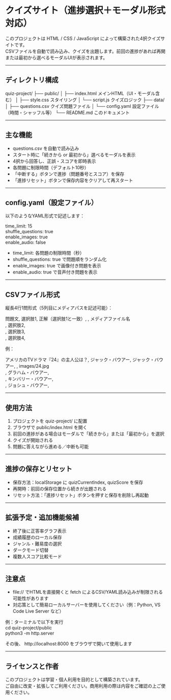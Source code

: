 # クイズサイト（進捗選択＋モーダル形式対応）

このプロジェクトは HTML / CSS / JavaScript によって構築された4択クイズサイトです。  
CSVファイルを自動で読み込み、クイズを出題します。前回の進捗があれば再開または最初から選べるモーダルUIが表示されます。

---

## ディレクトリ構成

quiz-project/
├── public/
│   ├── index.html         メインHTML（UI・モーダル含む）
│   ├── style.css          スタイリング
│   └── script.js          クイズロジック
├── data/
│   ├── questions.csv      クイズ問題ファイル
│   └── config.yaml        設定ファイル（時間・シャッフル等）
└── README.md              このドキュメント

---

## 主な機能

- questions.csv を自動で読み込み
- スタート時に「続きから or 最初から」選べるモーダルを表示
- 4択から回答し、正誤・スコアを即時表示
- 各問題に制限時間（デフォルト10秒）
- 「中断する」ボタンで進捗（問題番号とスコア）を保存
- 「進捗リセット」ボタンで保存内容をクリアして再スタート

---

## config.yaml（設定ファイル）

以下のようなYAML形式で記述します：

time_limit: 15  
shuffle_questions: true  
enable_images: true  
enable_audio: false

- time_limit: 各問題の制限時間（秒）
- shuffle_questions: true で問題順をランダム化
- enable_images: true で画像付き問題を表示
- enable_audio: true で音声付き問題を表示

---

## CSVファイル形式

縦長4行1問形式（5列目にメディアパスを記述可能）：

問題文, 選択肢1, 正解（選択肢1と一致）, , メディアファイル名  
       , 選択肢2,  
       , 選択肢3,  
       , 選択肢4,  

例：

アメリカのTVドラマ『24』の主人公は？, ジャック・バウアー, ジャック・バウアー, , images/24.jpg  
, グラハム・バウアー,  
, キンバリー・バウアー,  
, ジョシュ・バウアー,  

---

## 使用方法

1. プロジェクトを quiz-project/ に配置
2. ブラウザで public/index.html を開く
3. 前回の進捗がある場合はモーダルで「続きから」または「最初から」を選択
4. クイズが開始される
5. 問題に答えながら進める／中断も可能

---

## 進捗の保存とリセット

- 保存方法：localStorage に quizCurrentIndex, quizScore を保存
- 再開時：前回の保存位置から続きが出題される
- リセット方法：「進捗リセット」ボタンを押すと保存を削除し再起動

---

## 拡張予定・追加機能候補

- 終了後に正答率グラフ表示
- 成績履歴のローカル保存
- ジャンル・難易度の選択
- ダークモード切替
- 複数人スコア比較モード

---

## 注意点

- file:// でHTMLを直接開くと fetch によるCSV/YAML読み込みが制限される可能性があります
- 対応策として簡易ローカルサーバーを使用してください（例：Python, VS Code Live Server など）

例：ターミナルで以下を実行  
cd quiz-project/public  
python3 -m http.server

その後、 http://localhost:8000 をブラウザで開いて使用します

---

## ライセンスと作者

このプロジェクトは学習・個人利用を目的として構築されています。  
ご自由に改変・拡張してご利用ください。商用利用の際は内容をご確認の上ご使用ください。
